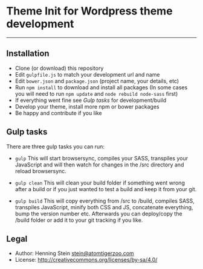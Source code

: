 # Theme Init for Wordpress theme development

***

## Installation

- Clone (or download) this repository
- Edit `gulpfile.js` to match your development url and name
- Edit `bower.json` and `package.json` (project name, your details, etc)
- Run `npm install` to download and install all packages 
  (In some cases you will need to run `npm update` and `node rebuild node-sass` first)
- If everything went fine see *Gulp tasks* for development/build
- Develop your theme, install more npm or bower packages
- Be happy and contribute if you like


## Gulp tasks

There are three gulp tasks you can run:

- `gulp`
This will start browsersync, compiles your SASS, transpiles your JavaScript
and will then watch for changes in the /src directory and reload browsersync.

- `gulp clean`
This will clean your build folder if something went wrong after a build or if you
just wanted to test a build and keep it from your git.

- `gulp build`
This will copy everything from /src to /build, compiles SASS, transpiles JavaScript,
minify both CSS and JS, concatenate everything, bump the version number etc. 
Afterwards you can deploy/copy the /build folder or add it to your git tracking 
if you like. 


## Legal

- Author: Henning Stein <stein@atomtigerzoo.com>
- License: http://creativecommons.org/licenses/by-sa/4.0/
